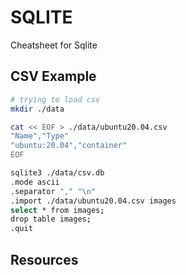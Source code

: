 # SQLITE

Cheatsheet for Sqlite

## CSV Example

```sh
# trying to load csv
mkdir ./data

cat << EOF > ./data/ubuntu20.04.csv
"Name","Type"
"ubuntu:20.04","container"
EOF

sqlite3 ./data/csv.db
.mode ascii
.separator "," "\n"
.import ./data/ubuntu20.04.csv images
select * from images;
drop table images;
.quit
```

## Resources

